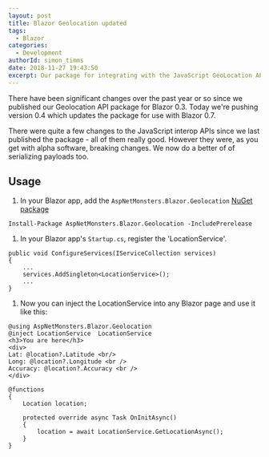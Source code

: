 ```yaml
---
layout: post
title: Blazor Geolocation updated
tags:
  - Blazor
categories:
  - Development
authorId: simon_timms
date: 2018-11-27 19:43:50
excerpt: Our package for integrating with the JavaScript GeoLocation APIs has been updated. 
---
```


There have been significant changes over the past year or so since we published our Geolocation API package for Blazor 0.3. Today we're pushing version 0.4 which updates the package for use with Blazor 0.7. 

There were quite a few changes to the JavaScript interop APIs since we last published the package - all of them really good. However they were, as you get with alpha software, breaking changes. We now do a better of of serializing payloads too.


## Usage
1) In your Blazor app, add the `AspNetMonsters.Blazor.Geolocation` [NuGet package](https://www.nuget.org/packages/AspNetMonsters.Blazor.Geolocation/)

```
Install-Package AspNetMonsters.Blazor.Geolocation -IncludePrerelease
```

1) In your Blazor app's `Startup.cs`, register the 'LocationService'.

```
public void ConfigureServices(IServiceCollection services)
{
    ...
    services.AddSingleton<LocationService>();
    ...
}
```

1) Now you can inject the LocationService into any Blazor page and use it like this:

```
@using AspNetMonsters.Blazor.Geolocation
@inject LocationService  LocationService
<h3>You are here</h3>
<div>
Lat: @location?.Latitude <br/>
Long: @location?.Longitude <br />
Accuracy: @location?.Accuracy <br />
</div>

@functions
{
    Location location;

    protected override async Task OnInitAsync()
    {
        location = await LocationService.GetLocationAsync();
    }
}
```